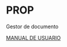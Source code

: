 # PROP
Gestor de documento

[MANUAL DE USUARIO](https://github.com/Wenqi2/PROP/blob/main/DOCS/Manual%20d'usuari.pdf)
